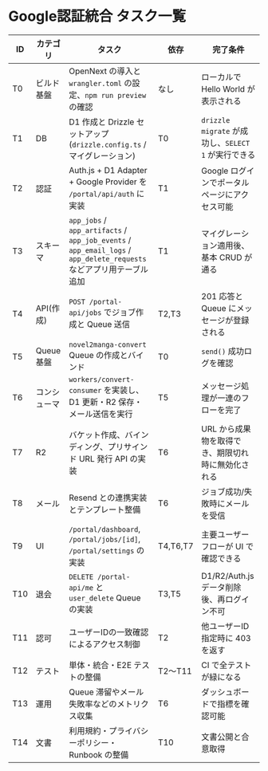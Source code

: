 # Google認証統合 タスク一覧

| ID  | カテゴリ     | タスク                                                                                                              | 依存     | 完了条件                                            |
| --- | ------------ | ------------------------------------------------------------------------------------------------------------------- | -------- | --------------------------------------------------- |
| T0  | ビルド基盤   | OpenNext の導入と `wrangler.toml` の設定、`npm run preview` の確認                                                  | なし     | ローカルで Hello World が表示される                 |
| T1  | DB           | D1 作成と Drizzle セットアップ (`drizzle.config.ts` / マイグレーション)                                             | T0       | `drizzle migrate` が成功し、`SELECT 1` が実行できる |
| T2  | 認証         | Auth.js + D1 Adapter + Google Provider を `/portal/api/auth` に実装                                                 | T1       | Google ログインでポータルページにアクセス可能       |
| T3  | スキーマ     | `app_jobs` / `app_artifacts` / `app_job_events` / `app_email_logs` / `app_delete_requests` などアプリ用テーブル追加 | T1       | マイグレーション適用後、基本 CRUD が通る            |
| T4  | API(作成)    | `POST /portal-api/jobs` でジョブ作成と Queue 送信                                                                   | T2,T3    | 201 応答と Queue にメッセージが登録される           |
| T5  | Queue基盤    | `novel2manga-convert` Queue の作成とバインド                                                                        | T0       | `send()` 成功ログを確認                             |
| T6  | コンシューマ | `workers/convert-consumer` を実装し、D1 更新・R2 保存・メール送信を実行                                             | T5       | メッセージ処理が一連のフローを完了                  |
| T7  | R2           | バケット作成、バインディング、プリサインド URL 発行 API の実装                                                      | T6       | URL から成果物を取得でき、期限切れ時に無効化される  |
| T8  | メール       | Resend との連携実装とテンプレート整備                                                                               | T6       | ジョブ成功/失敗時にメールを受信                     |
| T9  | UI           | `/portal/dashboard`, `/portal/jobs/[id]`, `/portal/settings` の実装                                                 | T4,T6,T7 | 主要ユーザーフローが UI で確認できる                |
| T10 | 退会         | `DELETE /portal-api/me` と `user_delete` Queue の実装                                                               | T3,T5    | D1/R2/Auth.js データ削除後、再ログイン不可          |
| T11 | 認可         | ユーザーIDの一致確認によるアクセス制御                                                                              | T2       | 他ユーザーID指定時に 403 を返す                     |
| T12 | テスト       | 単体・統合・E2E テストの整備                                                                                        | T2〜T11  | CI で全テストが緑になる                             |
| T13 | 運用         | Queue 滞留やメール失敗率などのメトリクス収集                                                                        | T6       | ダッシュボードで指標を確認可能                      |
| T14 | 文書         | 利用規約・プライバシーポリシー・Runbook の整備                                                                      | T10      | 文書公開と合意取得                                  |

